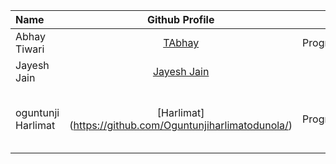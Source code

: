 | Name             |                   Github Profile                   |            Interest |                       Bio |
| :--------------- | :------------------------------------------------: | ------------------: | ------------------------: |
| Abhay Tiwari     |        [TAbhay](https://github.com/TAbhay/)        |    Programming      |     Sleep and Code        |
|Jayesh Jain|[Jayesh Jain](https://github.com/jayesh-JainX/) | Coding, Sports | Be Happy |
|oguntunji Harlimat|  [Harlimat] (https://github.com/Oguntunjiharlimatodunola/) | Programming  | Data Engineer & Backend Developer|




 






